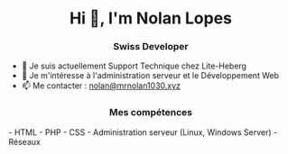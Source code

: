 <h1 align="center">Hi 👋, I'm Nolan Lopes</h1>
<h3 align="center">Swiss Developer</h3>


- 🔭 Je suis actuellement Support Technique chez Lite-Heberg
- 👀 Je m'intéresse à l'administration serveur et le Développement Web
- 📫 Me contacter : nolan@mrnolan1030.xyz

<h3 align="center">Mes compétences</h3>
- HTML
- PHP
- CSS
- Administration serveur (Linux, Windows Server)
- Réseaux
